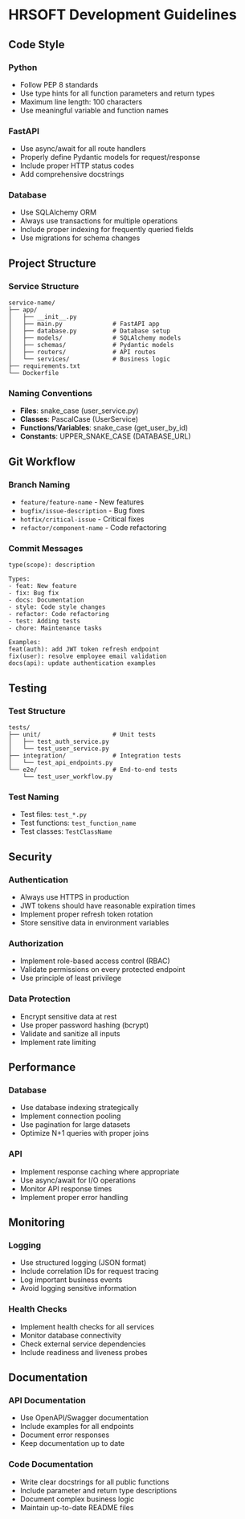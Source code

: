 # HRSOFT Development Guidelines

## Code Style

### Python
- Follow PEP 8 standards
- Use type hints for all function parameters and return types
- Maximum line length: 100 characters
- Use meaningful variable and function names

### FastAPI
- Use async/await for all route handlers
- Properly define Pydantic models for request/response
- Include proper HTTP status codes
- Add comprehensive docstrings

### Database
- Use SQLAlchemy ORM
- Always use transactions for multiple operations
- Include proper indexing for frequently queried fields
- Use migrations for schema changes

## Project Structure

### Service Structure
```
service-name/
├── app/
│   ├── __init__.py
│   ├── main.py              # FastAPI app
│   ├── database.py          # Database setup
│   ├── models/              # SQLAlchemy models
│   ├── schemas/             # Pydantic models
│   ├── routers/             # API routes
│   └── services/            # Business logic
├── requirements.txt
└── Dockerfile
```

### Naming Conventions
- **Files**: snake_case (user_service.py)
- **Classes**: PascalCase (UserService)
- **Functions/Variables**: snake_case (get_user_by_id)
- **Constants**: UPPER_SNAKE_CASE (DATABASE_URL)

## Git Workflow

### Branch Naming
- `feature/feature-name` - New features
- `bugfix/issue-description` - Bug fixes
- `hotfix/critical-issue` - Critical fixes
- `refactor/component-name` - Code refactoring

### Commit Messages
```
type(scope): description

Types:
- feat: New feature
- fix: Bug fix
- docs: Documentation
- style: Code style changes
- refactor: Code refactoring
- test: Adding tests
- chore: Maintenance tasks

Examples:
feat(auth): add JWT token refresh endpoint
fix(user): resolve employee email validation
docs(api): update authentication examples
```

## Testing

### Test Structure
```
tests/
├── unit/                    # Unit tests
│   ├── test_auth_service.py
│   └── test_user_service.py
├── integration/             # Integration tests
│   └── test_api_endpoints.py
└── e2e/                     # End-to-end tests
    └── test_user_workflow.py
```

### Test Naming
- Test files: `test_*.py`
- Test functions: `test_function_name`
- Test classes: `TestClassName`

## Security

### Authentication
- Always use HTTPS in production
- JWT tokens should have reasonable expiration times
- Implement proper refresh token rotation
- Store sensitive data in environment variables

### Authorization
- Implement role-based access control (RBAC)
- Validate permissions on every protected endpoint
- Use principle of least privilege

### Data Protection
- Encrypt sensitive data at rest
- Use proper password hashing (bcrypt)
- Validate and sanitize all inputs
- Implement rate limiting

## Performance

### Database
- Use database indexing strategically
- Implement connection pooling
- Use pagination for large datasets
- Optimize N+1 queries with proper joins

### API
- Implement response caching where appropriate
- Use async/await for I/O operations
- Monitor API response times
- Implement proper error handling

## Monitoring

### Logging
- Use structured logging (JSON format)
- Include correlation IDs for request tracing
- Log important business events
- Avoid logging sensitive information

### Health Checks
- Implement health checks for all services
- Monitor database connectivity
- Check external service dependencies
- Include readiness and liveness probes

## Documentation

### API Documentation
- Use OpenAPI/Swagger documentation
- Include examples for all endpoints
- Document error responses
- Keep documentation up to date

### Code Documentation
- Write clear docstrings for all public functions
- Include parameter and return type descriptions
- Document complex business logic
- Maintain up-to-date README files
